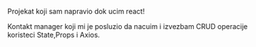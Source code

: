Projekat koji sam napravio dok ucim react!

Kontakt manager koji mi je posluzio da nacuim i izvezbam CRUD operacije koristeci  State,Props i Axios.
